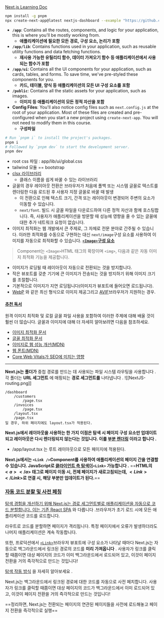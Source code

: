 [Next.js Learning Doc](https://nextjs.org/learn/dashboard-app/getting-started)
```bash
npm install -g pnpm
npx create-next-app@latest nextjs-dashboard --example "https://github.com/vercel/next-learn/tree/main/dashboard/starter-example" --use-pnpm
```

- **`/app`**: Contains all the routes, components, and logic for your application, this is where you'll be mostly working from.
	- **애플리케이션에 필요한 모든 경로, 구성 요소, 논리가 포함**
- **`/app/lib`**: Contains functions used in your application, such as reusable utility functions and data fetching functions.
	- **재사용 가능한 유틸리티 함수, 데이터 가져오기 함수 등 애플리케이션에서 사용되는 함수가 포함**
- **`/app/ui`**: Contains all the UI components for your application, such as cards, tables, and forms. To save time, we've pre-styled these components for you.
	- **카드, 테이블, 양식 등 애플리케이션의 모든 UI 구성 요소를 포함**
- **`/public`**: Contains all the static assets for your application, such as images.
	- **이미지 등 애플리케이션의 모든 정적 자산을 포함**
- **Config Files**: You'll also notice config files such as `next.config.js` at the root of your application. Most of these files are created and pre-configured when you start a new project using `create-next-app`. You will not need to modify them in this course.
	- **구성파일**

```bash
# Run `pnpm i` to install the project's packages.
pnpm i
# Followed by `pnpm dev` to start the development server.
pnpm dev
```

- root css 파일 : app/lib/ui/global.css
- tailwind 모듈 == bootstrap
- [clsx 라이브러리](https://github.com/lukeed/clsx)
	- 클래스 이름을 쉽게 바꿀 수 있는 라이브러리
- 글꼴의 경우 레이아웃 전환은 브라우저가 처음에 폴백 또는 시스템 글꼴로 텍스트를 렌더링한 다음 로드된 후 사용자 지정 글꼴로 바꿀 때 발생
	- 이 전환으로 인해 텍스트 크기, 간격 또는 레이아웃이 변경되어 주변의 요소가 이동할 수 있습니다.
	- `next/font`. 빌드 시 글꼴 파일을 다운로드하여 다른 정적 자산과 함께 호스팅합니다. 즉, 사용자가 애플리케이션을 방문할 때 성능에 영향을 줄 수 있는 글꼴에 대한 추가 네트워크 요청이 없습니다.
- 이미지 최적화는 웹 개발에서 큰 주제로, 그 자체로 전문 분야로 간주될 수 있습니다. 이러한 최적화를 수동으로 구현하는 대신 `next/image`구성 요소를 사용하여 이미지를 자동으로 최적화할 수 있습니다.
 **[`<Image>`구성 요소](https://nextjs.org/learn/dashboard-app/optimizing-fonts-images#the-image-component)**
> Component는 `<Image>`HTML 태그의 확장이며 `<img>`, 다음과 같은 자동 이미지 최적화 기능을 제공합니다.
- 이미지가 로딩될 때 레이아웃이 자동으로 전환되는 것을 방지합니다.
- 작은 뷰포트를 갖춘 기기에 큰 이미지가 전송되는 것을 방지하기 위해 이미지 크기를 조절합니다.
- 기본적으로 이미지가 지연 로딩됩니다(이미지가 뷰포트에 들어오면 로드됩니다).
- [WebP](https://developer.mozilla.org/en-US/docs/Web/Media/Formats/Image_types#webp) 와 같은 최신 형식으로 이미지 제공[](https://developer.mozilla.org/en-US/docs/Web/Media/Formats/Image_types#webp)그리고 [AVIF](https://developer.mozilla.org/en-US/docs/Web/Media/Formats/Image_types#avif_image)브라우저가 지원하는 경우.
#### [추천 독서](https://nextjs.org/learn/dashboard-app/optimizing-fonts-images#recommended-reading)
원격 이미지 최적화 및 로컬 글꼴 파일 사용을 포함하여 이러한 주제에 대해 배울 것이 훨씬 더 많습니다. 글꼴과 이미지에 대해 더 자세히 알아보려면 다음을 참조하세요.

- [이미지 최적화 문서](https://nextjs.org/docs/app/building-your-application/optimizing/images)
- [글꼴 최적화 문서](https://nextjs.org/docs/app/building-your-application/optimizing/fonts)
- [이미지로 웹 성능 개선(MDN)](https://developer.mozilla.org/en-US/docs/Learn/Performance/Multimedia)
- [웹 폰트(MDN)](https://developer.mozilla.org/en-US/docs/Learn/CSS/Styling_text/Web_fonts)
- [Core Web Vitals가 SEO에 미치는 영향](https://vercel.com/blog/how-core-web-vitals-affect-seo)
---

**Next.js는 폴더가** 중첩 경로를 만드는 데 사용되는 파일 시스템 라우팅을 사용합니다 . 각 폴더는 **URL 세그먼트** 에 매핑되는 **경로 세그먼트를** 나타냅니다 .
![[NextJS-routing.png]]
```
/dashboard
	/customers
		/page.tsx
	/invoices
		/page.tsx
	/layout.tsx
	/page.tsx
일 경우, 하위 페이지에도 layout.tsx가 적용된다.
```

**Next.js에서 레이아웃을 사용하는 한 가지 이점은 탐색 시 페이지 구성 요소만 업데이트되고 레이아웃은 다시 렌더링되지 않는다는 것입니다. 이를 [부분 렌더링](https://nextjs.org/docs/app/building-your-application/routing/linking-and-navigating#4-partial-rendering) 이라고 합니다 .**

- /app/layout.tsx 는 루트 레이아웃으로 모든 페이지에 적용된다.


**Next.js에서는 `<Link />`Component를 사용하여 애플리케이션의 페이지 간을 연결할 수 있습니다. JavaScript로 [클라이언트 측 탐색이](https://nextjs.org/docs/app/building-your-application/routing/linking-and-navigating#how-routing-and-navigation-works)`<Link>` 가능합니다 .**
==**HTML의 <a></a> $<a></a>$ 태그로 페이지 이동 시, 전체 페이지가 새로고침되는데, $<Link></Link>$로 연결 시, 해당 부분만 업데이트가 된다.**==

### [자동 코드 분할 및 사전 페칭](https://nextjs.org/learn/dashboard-app/navigating-between-pages#automatic-code-splitting-and-prefetching)
[탐색 경험을 개선하기 위해 Next.js는 경로 세그먼트별로 애플리케이션을 자동으로 코드 분할합니다. 이는 기존 React SPA](https://developer.mozilla.org/en-US/docs/Glossary/SPA) 와 다릅니다 .[](https://developer.mozilla.org/en-US/docs/Glossary/SPA)브라우저가 초기 로드 시에 모든 애플리케이션 코드를 로드합니다.

라우트로 코드를 분할하면 페이지가 격리됩니다. 특정 페이지에서 오류가 발생하더라도 나머지 애플리케이션은 계속 작동합니다.

또한, 프로덕션에서 [`<Link>`](https://nextjs.org/docs/api-reference/next/link)브라우저 뷰포트에 구성 요소가 나타날 때마다 Next.js는 자동으로 백그라운드에서 링크된 경로의 코드를 **미리 가져옵니다** . 사용자가 링크를 클릭할 때쯤이면 대상 페이지의 코드가 이미 백그라운드에서 로드되어 있고, 이것이 페이지 전환을 거의 즉각적으로 만드는 것입니다!

[탐색 작동 방식](https://nextjs.org/docs/app/building-your-application/routing/linking-and-navigating#how-routing-and-navigation-works) 을 자세히 알아보세요 .

Next.js는 백그라운드에서 링크된 경로에 대한 코드를 자동으로 사전 페치합니다. 사용자가 링크를 클릭할 때쯤이면 대상 페이지의 코드가 백그라운드에서 이미 로드되어 있고, 이것이 페이지 전환을 거의 즉각적으로 만드는 것입니다!

==정리하면, Next.js는 전환되는 페이지의 연관된 페이지들을 사전에 로드해놓고 페이지 전환을 즉각적으로 실행==
